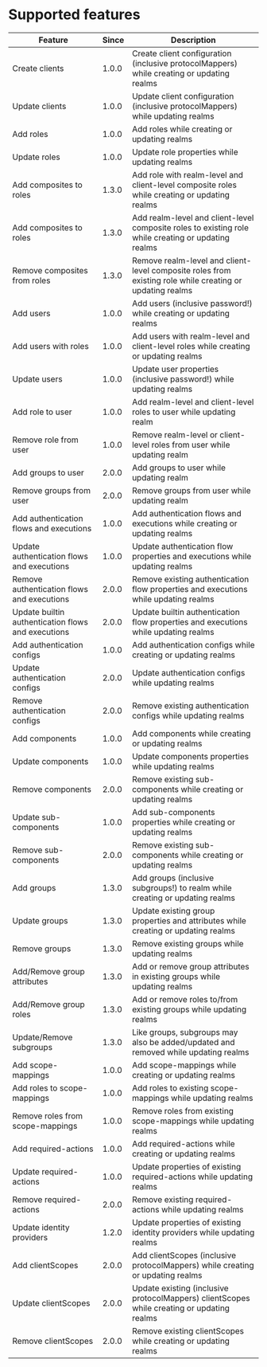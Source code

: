 # Supported features

| Feature                                            | Since | Description                                                                                              |
| -------------------------------------------------- | ----- | -------------------------------------------------------------------------------------------------------- |
| Create clients                                     | 1.0.0 | Create client configuration (inclusive protocolMappers) while creating or updating realms                |
| Update clients                                     | 1.0.0 | Update client configuration (inclusive protocolMappers) while updating realms                            |
| Add roles                                          | 1.0.0 | Add roles while creating or updating realms                                                              |
| Update roles                                       | 1.0.0 | Update role properties while updating realms                                                             |
| Add composites to roles                            | 1.3.0 | Add role with realm-level and client-level composite roles while creating or updating realms             |
| Add composites to roles                            | 1.3.0 | Add realm-level and client-level composite roles to existing role while creating or updating realms      |
| Remove composites from roles                       | 1.3.0 | Remove realm-level and client-level composite roles from existing role while creating or updating realms |
| Add users                                          | 1.0.0 | Add users (inclusive password!) while creating or updating realms                                        |
| Add users with roles                               | 1.0.0 | Add users with realm-level and client-level roles while creating or updating realms                      |
| Update users                                       | 1.0.0 | Update user properties (inclusive password!) while updating realms                                       |
| Add role to user                                   | 1.0.0 | Add realm-level and client-level roles to user while updating realm                                      |
| Remove role from user                              | 1.0.0 | Remove realm-level or client-level roles from user while updating realm                                  |
| Add groups to user                                 | 2.0.0 | Add groups to user while updating realm                                      |
| Remove groups from user                            | 2.0.0 | Remove groups from user while updating realm                                  |
| Add authentication flows and executions            | 1.0.0 | Add authentication flows and executions while creating or updating realms                                |
| Update authentication flows and executions         | 1.0.0 | Update authentication flow properties and executions while updating realms                               |
| Remove authentication flows and executions         | 2.0.0 | Remove existing authentication flow properties and executions while updating realms                      |
| Update builtin authentication flows and executions | 2.0.0 | Update builtin authentication flow properties and executions while updating realms                       |
| Add authentication configs                         | 1.0.0 | Add authentication configs while creating or updating realms                                             |
| Update authentication configs                      | 2.0.0 | Update authentication configs while updating realms                                                      |
| Remove authentication configs                      | 2.0.0 | Remove existing authentication configs while updating realms                                             |
| Add components                                     | 1.0.0 | Add components while creating or updating realms                                                         |
| Update components                                  | 1.0.0 | Update components properties while updating realms                                                       |
| Remove components                                  | 2.0.0 | Remove existing sub-components while creating or updating realms                                         |
| Update sub-components                              | 1.0.0 | Add sub-components properties while creating or updating realms                                          |
| Remove sub-components                              | 2.0.0 | Remove existing sub-components while creating or updating realms                                         |
| Add groups                                         | 1.3.0 | Add groups (inclusive subgroups!) to realm while creating or updating realms                             |
| Update groups                                      | 1.3.0 | Update existing group properties and attributes while creating or updating realms                        |
| Remove groups                                      | 1.3.0 | Remove existing groups while updating realms                                                             |
| Add/Remove group attributes                        | 1.3.0 | Add or remove group attributes in existing groups while updating realms                                  |
| Add/Remove group roles                             | 1.3.0 | Add or remove roles to/from existing groups while updating realms                                        |
| Update/Remove subgroups                            | 1.3.0 | Like groups, subgroups may also be added/updated and removed while updating realms                       |
| Add scope-mappings                                 | 1.0.0 | Add scope-mappings while creating or updating realms                                                     |
| Add roles to scope-mappings                        | 1.0.0 | Add roles to existing scope-mappings while updating realms                                               |
| Remove roles from scope-mappings                   | 1.0.0 | Remove roles from existing scope-mappings while updating realms                                          |
| Add required-actions                               | 1.0.0 | Add required-actions while creating or updating realms                                                   |
| Update required-actions                            | 1.0.0 | Update properties of existing required-actions while updating realms                                     |
| Remove required-actions                            | 2.0.0 | Remove existing required-actions while updating realms                                                   |
| Update identity providers                          | 1.2.0 | Update properties of existing identity providers while updating realms                                   |
| Add clientScopes                                   | 2.0.0 | Add clientScopes (inclusive protocolMappers) while creating or updating realms                           |
| Update clientScopes                                | 2.0.0 | Update existing (inclusive protocolMappers) clientScopes while creating or updating realms               |
| Remove clientScopes                                | 2.0.0 | Remove existing clientScopes while creating or updating realms                                           |
